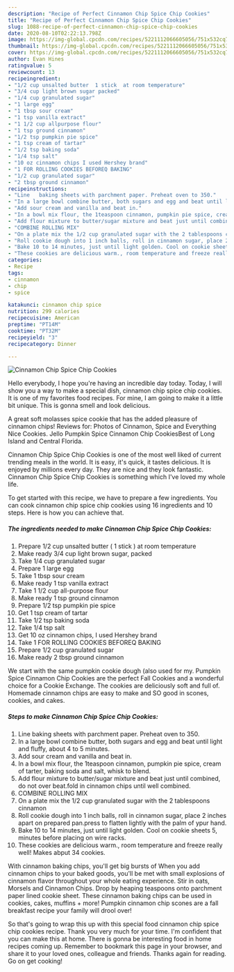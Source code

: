 ```yaml
---
description: "Recipe of Perfect Cinnamon Chip Spice Chip Cookies"
title: "Recipe of Perfect Cinnamon Chip Spice Chip Cookies"
slug: 1088-recipe-of-perfect-cinnamon-chip-spice-chip-cookies
date: 2020-08-10T02:22:13.798Z
image: https://img-global.cpcdn.com/recipes/5221112066605056/751x532cq70/cinnamon-chip-spice-chip-cookies-recipe-main-photo.jpg
thumbnail: https://img-global.cpcdn.com/recipes/5221112066605056/751x532cq70/cinnamon-chip-spice-chip-cookies-recipe-main-photo.jpg
cover: https://img-global.cpcdn.com/recipes/5221112066605056/751x532cq70/cinnamon-chip-spice-chip-cookies-recipe-main-photo.jpg
author: Evan Hines
ratingvalue: 5
reviewcount: 13
recipeingredient:
- "1/2 cup unsalted butter  1 stick  at room temperature"
- "3/4 cup light brown sugar packed"
- "1/4 cup granulated sugar"
- "1 large egg"
- "1 tbsp sour cream"
- "1 tsp vanilla extract"
- "1 1/2 cup allpurpose flour"
- "1 tsp ground cinnamon"
- "1/2 tsp pumpkin pie spice"
- "1 tsp cream of tartar"
- "1/2 tsp baking soda"
- "1/4 tsp salt"
- "10 oz cinnamon chips I used Hershey brand"
- "1 FOR ROLLING COOKIES BEFOREQ BAKING"
- "1/2 cup granulated sugar"
- "2 tbsp ground cinnamon"
recipeinstructions:
- "Line   baking sheets with parchment paper. Preheat oven to 350."
- "In a large bowl combine butter, both sugars and egg and beat until light and fluffy, about 4 to 5 minutes."
- "Add sour cream and vanilla and beat in."
- "In a bowl mix flour, the 1teaspoon cinnamon, pumpkin pie spice, cream of tarter, baking soda and salt, whisk to blend."
- "Add flour mixture to butter/sugar mixture and beat just until combined, do not over beat.fold in cinnamon chips until well combined."
- "COMBINE ROLLING MIX"
- "On a plate mix the 1/2 cup granulated sugar with the 2 tablespoons cinnamon"
- "Roll cookie dough into 1 inch balls, roll in cinnamon sugar, place 2 inches apart on prepared pan.press to flatten lightly with the palm of ypur hand."
- "Bake 10 to 14 minutes, just until light golden. Cool on cookie sheets 5, minutes before placing on wire racks."
- "These cookies are delicious warm., room temperature and freeze really well! Makes abput 34 cookies."
categories:
- Recipe
tags:
- cinnamon
- chip
- spice

katakunci: cinnamon chip spice 
nutrition: 299 calories
recipecuisine: American
preptime: "PT14M"
cooktime: "PT32M"
recipeyield: "3"
recipecategory: Dinner

---
```



![Cinnamon Chip Spice Chip Cookies](https://img-global.cpcdn.com/recipes/5221112066605056/751x532cq70/cinnamon-chip-spice-chip-cookies-recipe-main-photo.jpg)

Hello everybody, I hope you're having an incredible day today. Today, I will show you a way to make a special dish, cinnamon chip spice chip cookies. It is one of my favorites food recipes. For mine, I am going to make it a little bit unique. This is gonna smell and look delicious.

A great soft molasses spice cookie that has the added pleasure of cinnamon chips! Reviews for: Photos of Cinnamon, Spice and Everything Nice Cookies. Jello Pumpkin Spice Cinnamon Chip CookiesBest of Long Island and Central Florida.

Cinnamon Chip Spice Chip Cookies is one of the most well liked of current trending meals in the world. It is easy, it's quick, it tastes delicious. It is enjoyed by millions every day. They are nice and they look fantastic. Cinnamon Chip Spice Chip Cookies is something which I've loved my whole life.


To get started with this recipe, we have to prepare a few ingredients. You can cook cinnamon chip spice chip cookies using 16 ingredients and 10 steps. Here is how you can achieve that.

<!--inarticleads1-->

##### The ingredients needed to make Cinnamon Chip Spice Chip Cookies:

1. Prepare 1/2 cup unsalted butter ( 1 stick ) at room temperature
1. Make ready 3/4 cup light brown sugar, packed
1. Take 1/4 cup granulated sugar
1. Prepare 1 large egg
1. Take 1 tbsp sour cream
1. Make ready 1 tsp vanilla extract
1. Take 1 1/2 cup all-purpose flour
1. Make ready 1 tsp ground cinnamon
1. Prepare 1/2 tsp pumpkin pie spice
1. Get 1 tsp cream of tartar
1. Take 1/2 tsp baking soda
1. Take 1/4 tsp salt
1. Get 10 oz cinnamon chips, I used Hershey brand
1. Take 1 FOR ROLLING COOKIES BEFOREQ BAKING
1. Prepare 1/2 cup granulated sugar
1. Make ready 2 tbsp ground cinnamon


We start with the same pumpkin cookie dough (also used for my. Pumpkin Spice Cinnamon Chip Cookies are the perfect Fall Cookies and a wonderful choice for a Cookie Exchange. The cookies are deliciously soft and full of. Homemade cinnamon chips are easy to make and SO good in scones, cookies, and cakes. 

<!--inarticleads2-->

##### Steps to make Cinnamon Chip Spice Chip Cookies:

1. Line   baking sheets with parchment paper. Preheat oven to 350.
1. In a large bowl combine butter, both sugars and egg and beat until light and fluffy, about 4 to 5 minutes.
1. Add sour cream and vanilla and beat in.
1. In a bowl mix flour, the 1teaspoon cinnamon, pumpkin pie spice, cream of tarter, baking soda and salt, whisk to blend.
1. Add flour mixture to butter/sugar mixture and beat just until combined, do not over beat.fold in cinnamon chips until well combined.
1. COMBINE ROLLING MIX
1. On a plate mix the 1/2 cup granulated sugar with the 2 tablespoons cinnamon
1. Roll cookie dough into 1 inch balls, roll in cinnamon sugar, place 2 inches apart on prepared pan.press to flatten lightly with the palm of ypur hand.
1. Bake 10 to 14 minutes, just until light golden. Cool on cookie sheets 5, minutes before placing on wire racks.
1. These cookies are delicious warm., room temperature and freeze really well! Makes abput 34 cookies.


With cinnamon baking chips, you&#39;ll get big bursts of When you add cinnamon chips to your baked goods, you&#39;ll be met with small explosions of cinnamon flavor throughout your whole eating experience. Stir in oats, Morsels and Cinnamon Chips. Drop by heaping teaspoons onto parchment paper lined cookie sheet. These cinnamon baking chips can be used in cookies, cakes, muffins + more! Pumpkin cinnamon chip scones are a fall breakfast recipe your family will drool over! 

So that's going to wrap this up with this special food cinnamon chip spice chip cookies recipe. Thank you very much for your time. I'm confident that you can make this at home. There is gonna be interesting food in home recipes coming up. Remember to bookmark this page in your browser, and share it to your loved ones, colleague and friends. Thanks again for reading. Go on get cooking!
